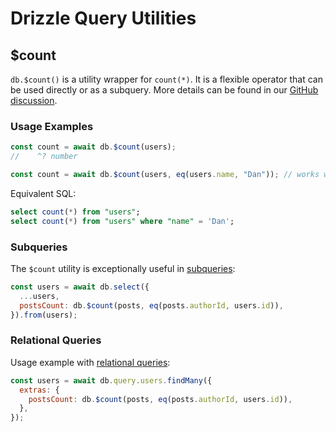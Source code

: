 # Drizzle Query Utilities

## $count

`db.$count()` is a utility wrapper for `count(*)`. It is a flexible operator that can be used directly or as a subquery. More details can be found in our [GitHub discussion](https://github.com/drizzle-team/drizzle-orm/discussions/3119).

### Usage Examples

```javascript
const count = await db.$count(users);
//    ^? number

const count = await db.$count(users, eq(users.name, "Dan")); // works with filters
```

Equivalent SQL:

```sql
select count(*) from "users";
select count(*) from "users" where "name" = 'Dan';
```

### Subqueries

The `$count` utility is exceptionally useful in [subqueries](/docs/select#select-from-subquery):

```javascript
const users = await db.select({
  ...users,
  postsCount: db.$count(posts, eq(posts.authorId, users.id)),
}).from(users);
```

### Relational Queries

Usage example with [relational queries](/docs/rqb):

```javascript
const users = await db.query.users.findMany({
  extras: {
    postsCount: db.$count(posts, eq(posts.authorId, users.id)),
  },
});
```